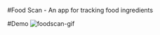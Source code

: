 #Food Scan - An app for tracking food ingredients

#Demo
![foodscan-gif](https://user-images.githubusercontent.com/110439416/205738106-ca14c522-2771-445f-9d96-75417b0744d1.gif)
